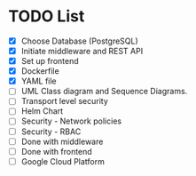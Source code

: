 # TODO List

- [x] Choose Database (PostgreSQL)
- [x] Initiate middleware and REST API
- [x] Set up frontend
- [x] Dockerfile
- [x] YAML file
- [ ] UML Class diagram and Sequence Diagrams. 
- [ ] Transport level security
- [ ] Helm Chart
- [ ] Security - Network policies
- [ ] Security - RBAC
- [ ] Done with middleware
- [ ] Done with frontend
- [ ] Google Cloud Platform
